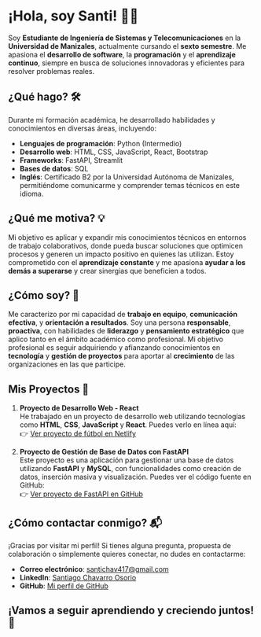 # ¡Hola, soy Santi! 👋🏼

Soy **Estudiante de Ingeniería de Sistemas y Telecomunicaciones** en la **Universidad de Manizales**, actualmente cursando el **sexto semestre**. Me apasiona el **desarrollo de software**, la **programación** y el **aprendizaje continuo**, siempre en busca de soluciones innovadoras y eficientes para resolver problemas reales.

## ¿Qué hago? 🛠️
Durante mi formación académica, he desarrollado habilidades y conocimientos en diversas áreas, incluyendo:

- **Lenguajes de programación**: Python (Intermedio)
- **Desarrollo web**: HTML, CSS, JavaScript, React, Bootstrap
- **Frameworks**: FastAPI, Streamlit
- **Bases de datos**: SQL
- **Inglés**: Certificado B2 por la Universidad Autónoma de Manizales, permitiéndome comunicarme y comprender temas técnicos en este idioma.

## ¿Qué me motiva? 💡
Mi objetivo es aplicar y expandir mis conocimientos técnicos en entornos de trabajo colaborativos, donde pueda buscar soluciones que optimicen procesos y generen un impacto positivo en quienes las utilizan. Estoy comprometido con el **aprendizaje constante** y me apasiona **ayudar a los demás a superarse** y crear sinergias que beneficien a todos.

## ¿Cómo soy? 🧠
Me caracterizo por mi capacidad de **trabajo en equipo**, **comunicación efectiva**, y **orientación a resultados**. Soy una persona **responsable**, **proactiva**, con habilidades de **liderazgo** y **pensamiento estratégico** que aplico tanto en el ámbito académico como profesional. Mi objetivo profesional es seguir adquiriendo y afianzando conocimientos en **tecnología** y **gestión de proyectos** para aportar al **crecimiento** de las organizaciones en las que participe.

## Mis Proyectos 🚀

1. **Proyecto de Desarrollo Web - React**  
   He trabajado en un proyecto de desarrollo web utilizando tecnologías como **HTML**, **CSS**, **JavaScript** y **React**. Puedes verlo en línea aquí:  
   👉 [Ver proyecto de fútbol en Netlify](https://reactfinalfutbolproyect.netlify.app/)

2. **Proyecto de Gestión de Base de Datos con FastAPI**  
   Este proyecto es una aplicación para gestionar una base de datos utilizando **FastAPI** y **MySQL**, con funcionalidades como creación de datos, inserción masiva y visualización. Puedes ver el código fuente en GitHub:  
   👉 [Ver proyecto de FastAPI en GitHub](https://github.com/Santy-417/Trabajo_2_Bases_Datos)

## ¿Cómo contactar conmigo? 📬
¡Gracias por visitar mi perfil! Si tienes alguna pregunta, propuesta de colaboración o simplemente quieres conectar, no dudes en contactarme:
- **Correo electrónico**: [santichav417@gmail.com](mailto:santichav417@gmail.com)
- **LinkedIn**: [Santiago Chavarro Osorio](https://www.linkedin.com/in/santiago-chavarro-osorio)
- **GitHub**: [Mi perfil de GitHub](https://github.com/Santy-417)

## ¡Vamos a seguir aprendiendo y creciendo juntos! 🚀

